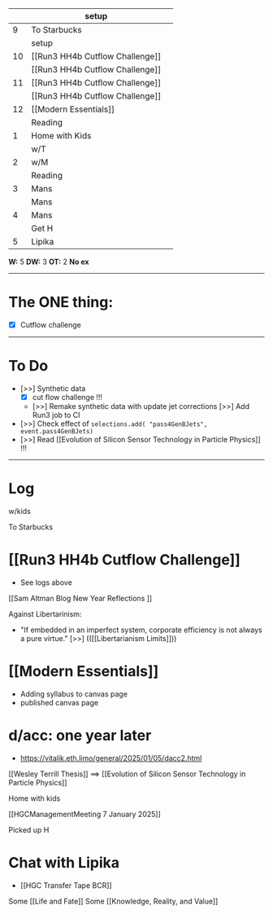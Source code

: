 
|     | setup                           |     |
| --- | ------------------------------- | --- |
| 9   | To Starbucks                    |     |
|     | setup                           |     |
| 10  | [[Run3 HH4b Cutflow Challenge]] |     |
|     | [[Run3 HH4b Cutflow Challenge]] |     |
| 11  | [[Run3 HH4b Cutflow Challenge]] |     |
|     | [[Run3 HH4b Cutflow Challenge]] |     |
| 12  | [[Modern Essentials]]           |     |
|     | Reading                         |     |
| 1   | Home with Kids                  |     |
|     | w/T                             |     |
| 2   | w/M                             |     |
|     | Reading                         |     |
| 3   | Mans                            |     |
|     | Mans                            |     |
| 4   | Mans                            |     |
|     | Get H                           |     |
| 5   | Lipika                          |     |

**W:** 5 
**DW:** 3
**OT:**  2
**No ex**

---
# The ONE thing: 
- [x] Cutflow challenge

---
# To Do

- [>>] Synthetic data
	- [x] cut flow challenge !!!
	- [>>] Remake synthetic data with update jet corrections
 [>>] Add Run3 job to CI
- [>>] Check effect of `selections.add( "pass4GenBJets", event.pass4GenBJets)`
- [>>] Read [[Evolution of Silicon Sensor Technology in Particle Physics]] !!!

---

# Log

w/kids

To Starbucks 

# [[Run3 HH4b Cutflow Challenge]]
- See logs above


[[Sam Altman Blog New Year Reflections ]]


Against Libertarinism: 
- "If embedded in an imperfect system, corporate efficiency is not always a pure virtue."
[>>] (([[Libertarianism Limits]]))

# [[Modern Essentials]]
- Adding syllabus to canvas page
- published canvas page

# d/acc: one year later
- https://vitalik.eth.limo/general/2025/01/05/dacc2.html


[[Wesley Terrill Thesis]] ==>
	[[Evolution of Silicon Sensor Technology in Particle Physics]]

Home with kids

[[HGCManagementMeeting 7 January 2025]]

Picked up H

# Chat with Lipika
- [[HGC Transfer Tape BCR]]

Some [[Life and Fate]]
Some [[Knowledge, Reality, and Value]]